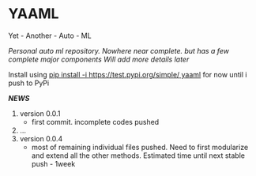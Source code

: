 # YAAML
Yet - Another - Auto - ML

*Personal auto ml repository. Nowhere near complete. but has a few complete major components
Will add more details later*

Install using [pip install -i https://test.pypi.org/simple/ yaaml](url) for now until i push to PyPi

___NEWS___
1. version 0.0.1
	- first commit. incomplete codes pushed
2. ...
3. version 0.0.4
	- most of remaining individual files pushed. Need to first modularize and extend all the other methods. Estimated time until next stable push - 1week
